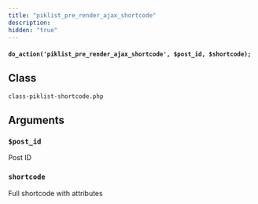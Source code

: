 ```yaml
---
title: "piklist_pre_render_ajax_shortcode"
description:
hidden: "true"
---
```


#### `do_action('piklist_pre_render_ajax_shortcode', $post_id, $shortcode);`


## Class
`class-piklist-shortcode.php`

## Arguments

### `$post_id`
Post ID


### `shortcode`
Full shortcode with attributes
